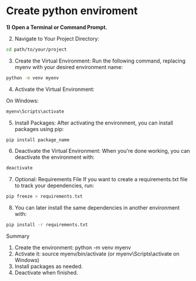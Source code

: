 # Create python enviroment

**1) Open a Terminal or Command Prompt.**

2) Navigate to Your Project Directory:

```bash
cd path/to/your/project
```
3) Create the Virtual Environment: Run the following command, replacing myenv with your desired environment name:

```bash
python -m venv myenv
```
4) Activate the Virtual Environment:

On Windows:
```bash
myenv\Scripts\activate
```

5) Install Packages: After activating the environment, you can install packages using pip:

```bash
pip install package_name
```
6) Deactivate the Virtual Environment: When you're done working, you can deactivate the environment with:

```bash
deactivate
```
7) Optional: Requirements File
If you want to create a requirements.txt file to track your dependencies, run:

```bash
pip freeze > requirements.txt
```
8) You can later install the same dependencies in another environment with:

```bash
pip install -r requirements.txt
```

Summary
1) Create the environment: python -m venv myenv
2) Activate it: source myenv/bin/activate (or myenv\Scripts\activate on Windows)
3) Install packages as needed.
4) Deactivate when finished.